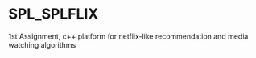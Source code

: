 # SPL_SPLFLIX
1st Assignment, c++ platform for netflix-like recommendation and media watching algorithms

